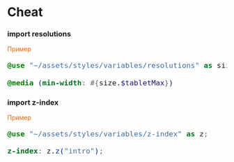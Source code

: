# Cheat


### import resolutions



<span style="color:#f56200">Пример</span>

<div style="font-size: 1.4em;">

```scss
@use "~/assets/styles/variables/resolutions" as size;

@media (min-width: #{size.$tabletMax})
```
</div>


### import z-index

<span style="color:#f56200">Пример</span>
<div style="font-size: 1.4em;">

```scss
@use "~/assets/styles/variables/z-index" as z;

z-index: z.z("intro");
```
</div>